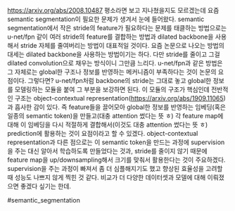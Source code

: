 https://arxiv.org/abs/2008.10487
평소라면 보고 지나쳤을지도 모르겠는데 요즘 semantic segmentation이 필요한 문제가 생겨서 눈에 들어왔다.
semantic segmentation에서 작은 stride의 feature가 필요하다는 문제를 태클하는 방법으로는 u-net/fpn 같이 여러 stride의 feature를 결합하는 방법과 dilated backbone을 사용해서 stride 자체를 줄여버리는 방법이 대표적일 것이다.
요즘 논문으로 나오는 방법의 대세는 dilated backbone을 사용하는 방법이기는 하다. 다만 stride를 줄이고 그걸 dilated convolution으로 채우는 방식이니 그만큼 느리다. u-net/fpn과 같은 방법은 그 자체로는 global한 구조나 정보를 반영하는 메커니즘이 부족하다는 것이 논문의 요점이다.
그렇다면? u-net/fpn처럼 backbone의 stride는 그대로 놓고 global한 정보를 모델링하는 모듈을 붙여 그 부분을 보강하면 된다. 이 모듈의 구조가 핵심인데 전반적인 구조는 object-contextual representation(https://arxiv.org/abs/1909.11065)과 흡사한 감이 있다. 즉 feature들을 끌어모아 global한 정보를 반영하는 임베딩(혹은 일종의 semantic token)을 만들고(대충 attention 썼다는 뜻 ㅎ) 각 feature map에 대해 이 임베딩을 다시 적절하게 결합해서(이것도 대충 attention 썼다는 뜻 ㅎ) prediction에 활용하는 것이 요점이라고 할 수 있겠다. object-contextual representation과 다른 점으로는 이 semantic token을 만드는 과정에 supervision을 주는 대신 알아서 학습하도록 만들었다는 것과, stride를 줄이지 않기 때문에 feature map을 up/downsampling해서 크기를 맞춰서 활용한다는 것이 주요하겠다.
supervision을 주는 과정이 빠져서 좀 더 심플해지기도 했고 향상된 효율성을 고려할 때 성능도 나쁘지 않게 찍힌 것 같다. 비교가 더 다양한 데이터셋과 모델에 대해 이뤄졌으면 좋겠다 싶기는 한데.

#semantic_segmentation 